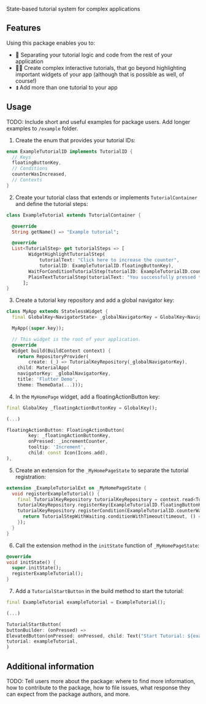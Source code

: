 <!--
This README describes the package. If you publish this package to pub.dev,
this README's contents appear on the landing page for your package.

For information about how to write a good package README, see the guide for
[writing package pages](https://dart.dev/guides/libraries/writing-package-pages).

For general information about developing packages, see the Dart guide for
[creating packages](https://dart.dev/guides/libraries/create-library-packages)
and the Flutter guide for
[developing packages and plugins](https://flutter.dev/developing-packages).
-->

State-based tutorial system for complex applications

## Features

Using this package enables you to:

* 📜 Separating your tutorial logic and code from the rest of your application
* 🧙‍♀️ Create complex interactive tutorials, that go beyond highlighting important widgets of your app
    (although that is possible as well, of course!)
* ⏫ Add more than one tutorial to your app

## Usage

TODO: Include short and useful examples for package users. Add longer examples
to `/example` folder.

1. Create the enum that provides your tutorial IDs:
```dart
enum ExampleTutorialID implements TutorialID {
  // Keys
  floatingButtonKey,
  // Conditions
  counterWasIncreased,
  // Contexts
}
```

2. Create your tutorial class that extends or implements `TutorialContainer` and define the tutorial steps:
```dart
class ExampleTutorial extends TutorialContainer {

  @override
  String getName() => "Example tutorial";

  @override
  List<TutorialStep> get tutorialSteps => [
        WidgetHighlightTutorialStep(
            tutorialText: "Click here to increase the counter",
            tutorialID: ExampleTutorialID.floatingButtonKey),
        WaitForConditionTutorialStep(tutorialID: ExampleTutorialID.counterWasIncreased),
        PlainTextTutorialStep(tutorialText: "You successfully pressed the button! Tutorial finished..")
      ];
}
```

3. Create a tutorial key repository and add a global navigator key:
```dart
class MyApp extends StatelessWidget {
  final GlobalKey<NavigatorState> _globalNavigatorKey = GlobalKey<NavigatorState>();

  MyApp({super.key});

  // This widget is the root of your application.
  @override
  Widget build(BuildContext context) {
    return RepositoryProvider(
        create: (_) => TutorialKeyRepository(_globalNavigatorKey),
    child: MaterialApp(
    navigatorKey: _globalNavigatorKey,
    title: 'Flutter Demo',
    theme: ThemeData(...))); 
```

4. In the `MyHomePage` widget, add a floatingActionButton key:
```dart
final GlobalKey _floatingActionButtonKey = GlobalKey();

(...)

floatingActionButton: FloatingActionButton(
        key: _floatingActionButtonKey,
        onPressed: _incrementCounter,
        tooltip: 'Increment',
        child: const Icon(Icons.add),
),
```

5. Create an extension for the `_MyHomePageState` to separate the tutorial registration: 
```dart
extension _ExampleTutorialExt on _MyHomePageState {
  void registerExampleTutorial() {
    final TutorialKeyRepository tutorialKeyRepository = context.read<TutorialKeyRepository>();
    tutorialKeyRepository.registerKey(ExampleTutorialID.floatingButtonKey, _floatingActionButtonKey);
    tutorialKeyRepository.registerCondition(ExampleTutorialID.counterWasIncreased, (timeout) {
      return TutorialStepWithWaiting.conditionWithTimeout(timeout, () => _counter > 0);
    });
  }
}
```

6. Call the extension method in the `initState` function of `_MyHomePageState`:
```dart
@override
void initState() {
  super.initState();
  registerExampleTutorial();
} 
```

7. Add a `TutorialStartButton` in the build method to start the tutorial:
```dart
final ExampleTutorial exampleTutorial = ExampleTutorial();

(...)

TutorialStartButton(
buttonBuilder: (onPressed) =>
ElevatedButton(onPressed: onPressed, child: Text("Start Tutorial: ${exampleTutorial.getName()}")),
tutorial: exampleTutorial,
) 
```

## Additional information

TODO: Tell users more about the package: where to find more information, how to
contribute to the package, how to file issues, what response they can expect
from the package authors, and more.
